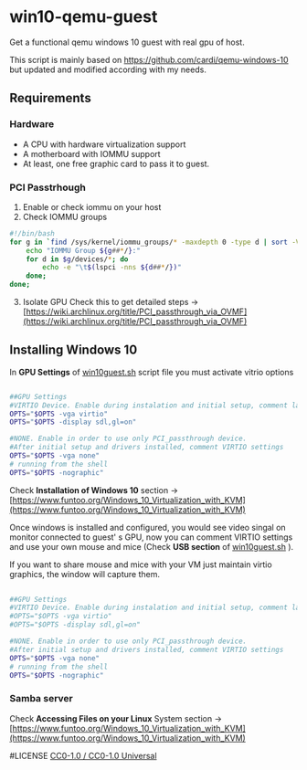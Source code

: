 # win10-qemu-guest
Get a functional qemu windows 10 guest with real gpu of host.

This script is mainly based on https://github.com/cardi/qemu-windows-10 but updated and modified according with my needs.

## Requirements
### Hardware
- A CPU with hardware virtualization support
- A motherboard with IOMMU support
- At least, one free graphic card to pass it to guest.
### PCI Passtrhough
1. Enable or check iommu on your host
2. Check IOMMU groups
```bash
#!/bin/bash
for g in `find /sys/kernel/iommu_groups/* -maxdepth 0 -type d | sort -V`; do
    echo "IOMMU Group ${g##*/}:"
    for d in $g/devices/*; do
        echo -e "\t$(lspci -nns ${d##*/})"
    done;
done;
```	
3. Isolate GPU
Check this to get detailed steps -> [https://wiki.archlinux.org/title/PCI_passthrough_via_OVMF](https://wiki.archlinux.org/title/PCI_passthrough_via_OVMF) 

## Installing Windows 10

In **GPU Settings** of [win10guest.sh](./win10guest.sh) script file you must activate vitrio options
```bash

##GPU Settings
#VIRTIO Device. Enable during instalation and initial setup, comment latter
OPTS="$OPTS -vga virtio"
OPTS="$OPTS -display sdl,gl=on"

#NONE. Enable in order to use only PCI_passthrough device.
#After initial setup and drivers installed, comment VIRTIO settings
OPTS="$OPTS -vga none"
# running from the shell
OPTS="$OPTS -nographic"
```	
Check **Installation of Windows 10**  section  ->  [https://www.funtoo.org/Windows_10_Virtualization_with_KVM](https://www.funtoo.org/Windows_10_Virtualization_with_KVM) 

Once windows is installed and configured, you would see video singal on monitor connected to guest' s GPU, now you can comment VIRTIO settings and use your own mouse and mice (Check **USB section** of [win10guest.sh](./win10guest.sh) ).

If you want to share mouse and mice with your VM just maintain virtio graphics, the window will capture them.

```bash
 
##GPU Settings
#VIRTIO Device. Enable during instalation and initial setup, comment latter
#OPTS="$OPTS -vga virtio"
#OPTS="$OPTS -display sdl,gl=on"

#NONE. Enable in order to use only PCI_passthrough device.
#After initial setup and drivers installed, comment VIRTIO settings
OPTS="$OPTS -vga none"
# running from the shell
OPTS="$OPTS -nographic"
```	
### Samba server
Check **Accessing Files on your Linux** System section -> [https://www.funtoo.org/Windows_10_Virtualization_with_KVM](https://www.funtoo.org/Windows_10_Virtualization_with_KVM) 

#LICENSE
[CC0-1.0 / CC0-1.0 Universal](./LICENSE)

